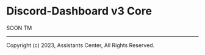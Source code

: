 # Discord-Dashboard v3 Core

SOON TM

<hr />

Copyright (c) 2023, Assistants Center, All Rights Reserved.